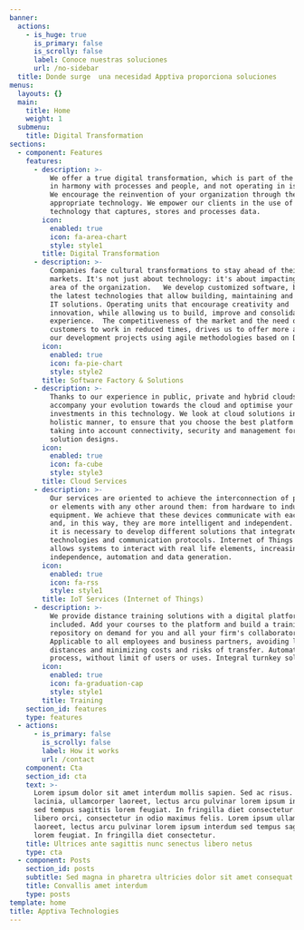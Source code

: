 ```yaml
---
banner:
  actions:
    - is_huge: true
      is_primary: false
      is_scrolly: false
      label: Conoce nuestras soluciones
      url: /no-sidebar
  title: Donde surge  una necesidad Apptiva proporciona soluciones
menus:
  layouts: {}
  main:
    title: Home
    weight: 1
  submenu:
    title: Digital Transformation
sections:
  - component: Features
    features:
      - description: >-
          We offer a true digital transformation, which is part of the strategy
          in harmony with processes and people, and not operating in isolation.
          We encourage the reinvention of your organization through the use of
          appropriate technology. We empower our clients in the use of
          technology that captures, stores and processes data.
        icon:
          enabled: true
          icon: fa-area-chart
          style: style1
        title: Digital Transformation
      - description: >-
          Companies face cultural transformations to stay ahead of their
          markets. It's not just about technology: it's about impacting every
          area of the organization.   We develop customized software, based on
          the latest technologies that allow building, maintaining and scaling
          IT solutions. Operating units that encourage creativity and
          innovation, while allowing us to build, improve and consolidate
          experience.  The competitiveness of the market and the need of our
          customers to work in reduced times, drives us to offer more agility in
          our development projects using agile methodologies based on Devops.  
        icon:
          enabled: true
          icon: fa-pie-chart
          style: style2
        title: Software Factory & Solutions
      - description: >-
          Thanks to our experience in public, private and hybrid clouds, we
          accompany your evolution towards the cloud and optimise your
          investments in this technology. We look at cloud solutions in a
          holistic manner, to ensure that you choose the best platform options
          taking into account connectivity, security and management for your
          solution designs.
        icon:
          enabled: true
          icon: fa-cube
          style: style3
        title: Cloud Services
      - description: >-
          Our services are oriented to achieve the interconnection of products
          or elements with any other around them: from hardware to industrial
          equipment. We achieve that these devices communicate with each other
          and, in this way, they are more intelligent and independent. To do so,
          it is necessary to develop different solutions that integrate new
          technologies and communication protocols. Internet of Things (IoT)
          allows systems to interact with real life elements, increasing
          independence, automation and data generation. 
        icon:
          enabled: true
          icon: fa-rss
          style: style1
        title: IoT Services (Internet of Things)
      - description: >-
          We provide distance training solutions with a digital platform
          included. Add your courses to the platform and build a training
          repository on demand for you and all your firm's collaborators.
          Applicable to all employees and business partners, avoiding long
          distances and minimizing costs and risks of transfer. Automated
          process, without limit of users or uses. Integral turnkey solution.
        icon:
          enabled: true
          icon: fa-graduation-cap
          style: style1
        title: Training
    section_id: features
    type: features
  - actions:
      - is_primary: false
        is_scrolly: false
        label: How it works
        url: /contact
    component: Cta
    section_id: cta
    text: >-
      Lorem ipsum dolor sit amet interdum mollis sapien. Sed ac risus. Phasellus
      lacinia, ullamcorper laoreet, lectus arcu pulvinar lorem ipsum interdum
      sed tempus sagittis lorem feugiat. In fringilla diet consectetur. Morbi
      libero orci, consectetur in odio maximus felis. Lorem ipsum ullamcorper
      laoreet, lectus arcu pulvinar lorem ipsum interdum sed tempus sagittis
      lorem feugiat. In fringilla diet consectetur.
    title: Ultrices ante sagittis nunc senectus libero netus
    type: cta
  - component: Posts
    section_id: posts
    subtitle: Sed magna in pharetra ultricies dolor sit amet consequat adipiscing lorem.
    title: Convallis amet interdum
    type: posts
template: home
title: Apptiva Technologies
---
```

